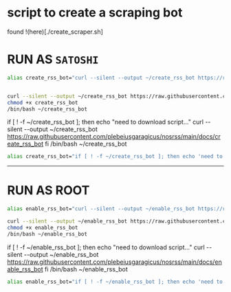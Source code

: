 # script to create a scraping bot

found !(here)[./create_scraper.sh]

# RUN AS `SATOSHI`  
```sh
alias create_rss_bot="curl --silent --output ~/create_rss_bot https://raw.githubusercontent.com/plebeiusgaragicus/nosrss/main/docs/create_rss_bot && /bin/bash ~/create_rss_bot"


curl --silent --output ~/create_rss_bot https://raw.githubusercontent.com/plebeiusgaragicus/nosrss/main/docs/create_rss_bot
chmod +x create_rss_bot
/bin/bash ~/create_rss_bot
```

if [ ! -f ~/create_rss_bot ]; then
    echo "need to download script..."
    curl --silent --output ~/create_rss_bot https://raw.githubusercontent.com/plebeiusgaragicus/nosrss/main/docs/create_rss_bot
fi
/bin/bash ~/create_rss_bot



```sh
alias create_rss_bot="if [ ! -f ~/create_rss_bot ]; then echo 'need to download script...'; curl --silent --output ~/create_rss_bot https://raw.githubusercontent.com/plebeiusgaragicus/nosrss/main/docs/create_rss_bot; fi; /bin/bash ~/create_rss_bot"
```



---



# RUN AS ROOT
```sh
alias enable_rss_bot="curl --silent --output ~/enable_rss_bot https://raw.githubusercontent.com/plebeiusgaragicus/nosrss/main/docs/enable_rss_bot && /bin/bash ~/enable_rss_bot"

curl --silent --output ~/enable_rss_bot https://raw.githubusercontent.com/plebeiusgaragicus/nosrss/main/docs/enable_rss_bot
chmod +x enable_rss_bot
/bin/bash ~/enable_rss_bot
```

if [ ! -f ~/enable_rss_bot ]; then
    echo "need to download script..."
    curl --silent --output ~/enable_rss_bot https://raw.githubusercontent.com/plebeiusgaragicus/nosrss/main/docs/enable_rss_bot
fi
/bin/bash ~/enable_rss_bot

```sh
alias enable_rss_bot="if [ ! -f ~/enable_rss_bot ]; then echo 'need to download script...'; curl --silent --output ~/enable_rss_bot https://raw.githubusercontent.com/plebeiusgaragicus/nosrss/main/docs/enable_rss_bot; fi; /bin/bash ~/enable_rss_bot"
```
